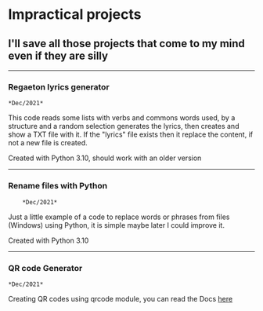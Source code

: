# Impractical projects
## I'll save all those projects that come to my mind even if they are silly
  
---
### Regaeton lyrics generator  
    *Dec/2021*
  
This code reads some lists with verbs and commons words used, by a structure and a random selection generates the lyrics, then creates and show a TXT file with it. If the "lyrics" file exists then it replace the content, if not a new file is created.
  
Created with Python 3.10, should work with an older version

---
### Rename files with Python
        *Dec/2021*

Just a little example of a code to replace words or phrases from files (Windows) using Python, it is simple maybe later I could improve it.

Created with Python 3.10

---
### QR code Generator
    *Dec/2021*

Creating QR codes using qrcode module, you can read the Docs [here]("https://pypi.org/project/qrcode/) 